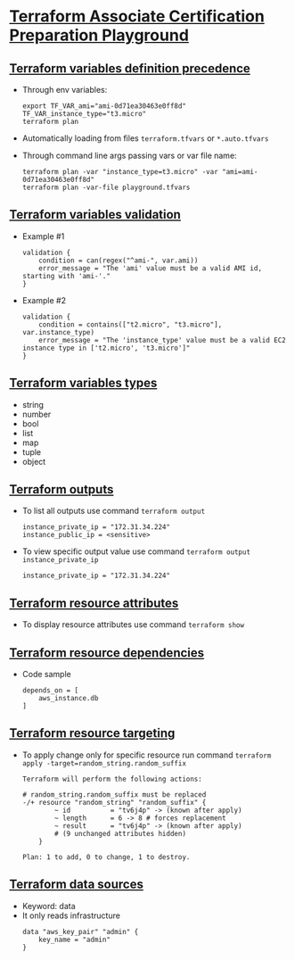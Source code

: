 # [Terraform Associate Certification Preparation Playground](https://github.com/afratsuzau/terraform)

## [Terraform variables definition precedence](https://www.terraform.io/language/values/variables#variable-definition-precedence)

  * Through env variables: 
    ```
    export TF_VAR_ami="ami-0d71ea30463e0ff8d" TF_VAR_instance_type="t3.micro"
    terraform plan
    ```

  * Automatically loading from files `terraform.tfvars` or `*.auto.tfvars` 

  * Through command line args passing vars or var file name: 
    ```
    terraform plan -var "instance_type=t3.micro" -var "ami=ami-0d71ea30463e0ff8d"
    terraform plan -var-file playground.tfvars
    ```

## [Terraform variables validation](https://www.terraform.io/language/values/variables#custom-validation-rules)
  * Example #1
    ```
    validation {
        condition = can(regex("^ami-", var.ami))
        error_message = "The 'ami' value must be a valid AMI id, starting with 'ami-'."
    }
    ```
  * Example #2
    ```
    validation {
        condition = contains(["t2.micro", "t3.micro"], var.instance_type)
        error_message = "The 'instance_type' value must be a valid EC2 instance type in ['t2.micro', 't3.micro']"
    }
    ```

## [Terraform variables types](https://www.terraform.io/language/expressions/types)
   * string
   * number
   * bool
   * list
   * map
   * tuple
   * object

## [Terraform outputs](https://www.terraform.io/language/values/outputs)
  * To list all outputs use command `terraform output`
    ```
    instance_private_ip = "172.31.34.224"
    instance_public_ip = <sensitive>
    ```

  * To view specific output value use command `terraform output instance_private_ip`
    ```
    instance_private_ip = "172.31.34.224"
    ```

## [Terraform resource attributes](https://www.terraform.io/language/resources)
  * To display resource attributes use command `terraform show`

## [Terraform resource dependencies](https://www.terraform.io/language/meta-arguments/depends_on)
  * Code sample
    ```
    depends_on = [
        aws_instance.db
    ]
    ```

## [Terraform resource targeting](https://learn.hashicorp.com/tutorials/terraform/resource-targeting)
  * To apply change only for specific resource run command `terraform apply -target=random_string.random_suffix`
    ```
    Terraform will perform the following actions:

    # random_string.random_suffix must be replaced
    -/+ resource "random_string" "random_suffix" {
            ~ id          = "tv6j4p" -> (known after apply)
            ~ length      = 6 -> 8 # forces replacement
            ~ result      = "tv6j4p" -> (known after apply)
            # (9 unchanged attributes hidden)
        }

    Plan: 1 to add, 0 to change, 1 to destroy.
    ```

## [Terraform data sources](https://www.terraform.io/language/data-sources)
  * Keyword: data
  * It only reads infrastructure
    ```
    data "aws_key_pair" "admin" {
        key_name = "admin"
    }
    ```